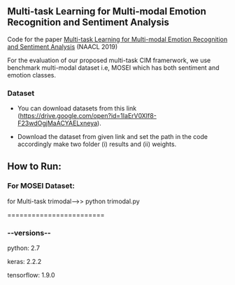 ## Multi-task Learning for Multi-modal Emotion Recognition and Sentiment Analysis
Code for the paper [Multi-task Learning for Multi-modal Emotion Recognition and Sentiment Analysis](https://www.aclweb.org/anthology/N19-1034/) (NAACL 2019)

For the evaluation of our proposed multi-task CIM framerwork, we use benchmark multi-modal dataset i.e, MOSEI which has both sentiment and emotion classes.

### Dataset

* You can download datasets from this link (https://drive.google.com/open?id=1IaErV0XIf8-F23wdOgjMaACYAELxneya).

* Download the dataset from given link and set the path in the code accordingly make two folder (i) results and (ii) weights.

## How to Run:

### For MOSEI Dataset:
for Multi-task trimodal-->>  python trimodal.py  

========================

### --versions--

python: 2.7

keras: 2.2.2

tensorflow: 1.9.0

